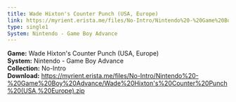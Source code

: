 ```yaml
---
title: Wade Hixton's Counter Punch (USA, Europe)
link: https://myrient.erista.me/files/No-Intro/Nintendo%20-%20Game%20Boy%20Advance/Wade%20Hixton's%20Counter%20Punch%20(USA,%20Europe).zip
type: single1
System: Nintendo - Game Boy Advance
---
```

<b>Game:</b> Wade Hixton's Counter Punch (USA, Europe)<br>
<b>System:</b> Nintendo - Game Boy Advance<br>
<b>Collection:</b> No-Intro<br>
<b>Download:</b> https://myrient.erista.me/files/No-Intro/Nintendo%20-%20Game%20Boy%20Advance/Wade%20Hixton's%20Counter%20Punch%20(USA,%20Europe).zip